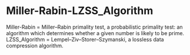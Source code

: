# Miller-Rabin-LZSS_Algorithm
Miller-Rabin = Miller–Rabin primality test, a probabilistic primality test: an algorithm which determines whether a given number is likely to be prime.
LZSS_Algorithm = Lempel–Ziv–Storer–Szymanski, a lossless data compression algorithm.
